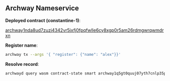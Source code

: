 ## Archway Nameservice

**Deployed contract (constantine-1)**: 

[archway1nda8ud7zuzj4342vr5jxfj0fpqfwlle6cy8xgp0r5am26rdmgwrqwmdrxn](https://testnet.mintscan.io/archway-testnet/txs/F4C67C3E1EB8746902CBE8CAF9423B52C04E3CA3DCEE3DF8C3431D2EA0BD3B4B)


**Register name**:
```bash
archway tx --args '{ "register": {"name": "alex"}}'
```

**Resolve record**:
```bash
archwayd query wasm contract-state smart archway1q5gt0quuj07yth7cnlp35p49pg22p2hyswdhpl22a2j8c0z74y0qv6yfer '{ "resolve_record": {"name": "alex" } }' --node https://rpc.constantine-1.archway.tech:443
```
